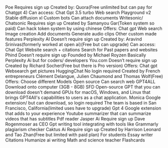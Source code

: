 Poe
Requires sign up
Created by: Quora(Free unlimited but can pay for Chatgpt 4)
Can access:
Chat Gpt 3.5 turbo
Web search
Playground v2
Stable diffusion xl
Custom bots
Can attach documents
Writesonic/ Chatsonic
Requires sign up 
Created by Samanyou Gar(Token system so paid)
Can hack token system by using chinese
Offers:
Chat gpt
Web search
Image creation
Add documents
Generate audio clips
Other custom made features
Perplexity AI
Doesn’t require sign up
Created by: Aravind Srinivas(formerly worked at open ai)(Free but can upgrade)
Can access:
Chat Gpt 
Website search + citations
Search for Past papers and websites
Phind
Doesn’t require sign up
Founded by Michael Royzen
Basically Perplexity Ai but for coders/ developers
You.com
Doesn’t require sign up
Created by Richard Socher(Free but there is Pro version)
Offers: 
Chat gpt
Websearch get pictures
HuggingChat
No login required
Created by French entrepreneurs Clément Delangue, Julien Chaumond and Thomas Wolf(Free)
Offers:
Choose different Models
Open source
Can search web
GPT4ALL
Download onto computer (3GB - 8GB)
SFD
Open-source
GPT that you can download
doesn't demand GPUs
for macOS, Windows, and Linux that brings GPT4All's capabilities to users as a chat application. 
Monica
Google extension/ but can download, so login required
The team is based in San Francisco, California(limited uses have to upgrade)
Gpt 4
Google extension that adds to your experience 
Youtube summarizer that can summarize videos that has subtitles
Pdf reader
Jasper Ai
Require sign up 
Dave Rogenmoser as CEO
Gpt writing tool
integrating with tools like Grammarly
plagiarism checker
Caktus Ai
Require sign up
Created by Harrison Leonard and Tao Zhan(Free but limited with paid plan)
For students
Essay writer
Citations
Humanize ai writing
Math and science teacher
Flashcards

